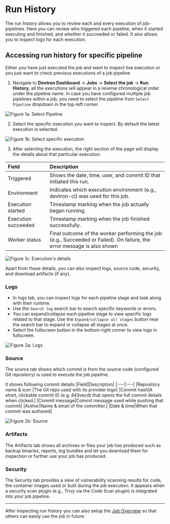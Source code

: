 # Run History

The run history allows you to review each and every execution of job-pipelines. Here you can review who triggered each pipeline, when it started executing and finished, and whether it succeeded or failed. It also allows you to inspect logs for each execution.

## Accessing run history for specific pipeline

Either you have just executed the job and want to inspect live execution or you just want to check previous executions of a job pipeline

1. Navigate to  **Devtron Dashboard** → **Jobs** → **Select the job** → **Run History**, all the executions will appear in a reverse chronological order under the pipeline name. In case you have configured multiple job pipelines within a job, you need to select the pipeline from `Select Pipeline` dropdown in the top-left corner. 

![Figure 1a: Select Pipeline](https://devtron-public-asset.s3.us-east-2.amazonaws.com/images/create-job/run-history.jpg)

2. Select the specific execution you want to inspect. By default the latest execution is selected.

![Figure 1b: Select specific execution](https://devtron-public-asset.s3.us-east-2.amazonaws.com/images/create-job/run-history-select-execution.jpg)

3. After selecting the execution, the right section of the page will display the details about that particular execution.

|Field|Description|
|:---|:---|
|Triggered|Shows the date, time, user, and commit ID that initiated this run.|
|Environment|Indicates which execution environment (e.g., devtron-ci) was used for this job.|
|Execution started|Timestamp marking when the job actually began running.|
|Execution succeeded|Timestamp marking when the job finished successfully.|
|Worker status|Final outcome of the worker performing the job (e.g., Succeeded or Failed). On failure, the error message is also shown|

![Figure 1c: Execution's details](https://devtron-public-asset.s3.us-east-2.amazonaws.com/images/create-job/run-history-details.jpg)

Apart from these details, you can also inspect logs, source code, security, and download artifacts (if any).

### Logs
* In logs tab, you can inspect logs for each pipeline stage and task along with their runtime.
* Use the `Search log` search bar to search specific keywords or errors.
* You can expand/collapse each pipeline stage to view specific logs related to that stage. Use the `Expand/collapse all stages` button near the search bar to expand or collapse all stages at once.
* Select the fullscreen button in the bottom-right corner to view logs in fullscreen.

![Figure 2a: Logs](https://devtron-public-asset.s3.us-east-2.amazonaws.com/images/create-job/run-history-logs.jpg)

### Source
The source tab shows which commit is from the source code (configured Git repository) is used to execute the job pipeline. 

It shows following commit details
|Field|Description|
|:---|:---|
|Repository name & icon |The Git repo used with its provider logo|
|Commit hash|A short, clickable commit ID (e.g. 443vecd) that opens the full commit details when clicked.|
|Commit message|Commit message used while pushing that commit|
|Author|Name & email of the committer.|
|Date & time|When that commit was authored|

![Figure 2b: Source](https://devtron-public-asset.s3.us-east-2.amazonaws.com/images/create-job/run-history-source.jpg)

### Artifacts 
The Artifacts tab shows all archives or files your job has produced such as backup binaries, reports, log bundles and let you download them for inspection or further use your job has produced.

### Security

The Security tab provides a view of vulnerability scanning results for code, the container images used or built  during the job execution. It appears when a security scan plugin (e.g., Trivy via the Code Scan plugin) is integrated into your job pipeline.

---

After inspecting run history you can also setup the [Job Overview](/docs/user-guide/jobs/overview-job.md) so that others can easily use the job in future.
